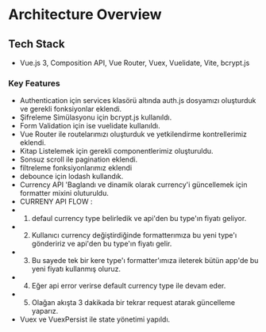 # Architecture Overview

## Tech Stack
- Vue.js 3, Composition API, Vue Router, Vuex, Vuelidate, Vite, bcrypt.js 

### Key Features
- Authentication için services klasörü altında auth.js dosyamızı oluşturduk ve gerekli fonksiyonlar eklendi.
- Şifreleme Simülasyonu için bcrypt.js kullanıldı. 
- Form Validation için ise vuelidate kullanıldı. 
- Vue Router ile routelarımızı oluşturduk ve yetkilendirme kontrellerimiz eklendi. 
- Kitap Listelemek için gerekli componentlerimiz oluşturuldu.
- Sonsuz scroll ile pagination eklendi.
- filtreleme fonksiyonlarımız eklendi 
- debounce için lodash kullandık.
- Currency API 'Baglandı ve dinamik olarak currency'i güncellemek için formatter mixini oluturuldu.
- CURRENY API FLOW :
- 1) defaul currency type belirledik ve api'den bu type'ın fiyatı geliyor.
- 2) Kullanıcı currency değiştirdiğinde formatterımıza bu yeni type'ı göndeririz ve api'den bu type'ın fiyatı gelir.
- 3) Bu sayede tek bir kere type'ı formatter'ımıza ileterek bütün app'de bu yeni fiyatı kullanmış oluruz.
- 4) Eğer api error verirse default currency type ile devam eder.
- 5) Olağan akışta 3 dakikada bir tekrar request atarak güncelleme yaparız.
- Vuex ve VuexPersist ile state yönetimi yapıldı.
